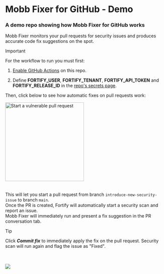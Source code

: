 # Mobb Fixer for GitHub - Demo
### A demo repo showing how Mobb Fixer for GitHub works

Mobb Fixer monitors your pull requests for security issues and produces accurate code fix suggestions on the spot.

> [!IMPORTANT]
> For the workflow to run you must first:
>
> 1. [Enable GitHub Actions](/../../actions) on this repo.
>
> 2. Define **FORTIFY_USER**, **FORTIFY_TENANT**, **FORTIFY_API_TOKEN** and **FORTIFY_RELEASE_ID** in the [repo's secrets page](/../../settings/secrets/actions).

Then, click below to see how automatic fixes on pull requests work:

[<img width="250" alt="Start a vulnerable pull request" src="https://app.mobb.ai/gh-action/pull-request-button.svg" />](/../../compare/main...introduce-new-security-issue)
\
\
\
This will let you start a pull request from branch `introduce-new-security-issue` to branch `main`.
\
Once the PR is created, Fortify will automatically start a security scan and report an issue.
\
Mobb Fixer will immediately run and present a fix suggestion in the PR conversation tab.

> [!TIP]
> Click ***Commit fix*** to immediately apply the fix on the pull request. Security scan will run again and flag the issue as "Fixed".

\
\
<img src="mobb-fixer-demo.gif" />

